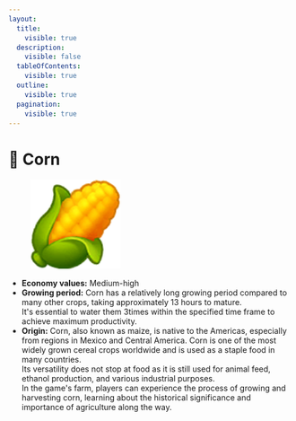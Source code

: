 ```yaml
---
layout:
  title:
    visible: true
  description:
    visible: false
  tableOfContents:
    visible: true
  outline:
    visible: true
  pagination:
    visible: true
---
```


# 🌽 Corn

<figure><img src="../.gitbook/assets/corn 4@2x.png" alt=""><figcaption></figcaption></figure>

* **Economy values:** Medium-high
* **Growing period:** Corn has a relatively long growing period compared to many other crops, taking approximately 13 hours to mature. \
  It's essential to water them 3times within the specified time frame to achieve maximum productivity.
* **Origin:** Corn, also known as maize, is native to the Americas, especially from regions in Mexico and Central America. Corn is one of the most widely grown cereal crops worldwide and is used as a staple food in many countries. \
  Its versatility does not stop at food as it is still used for animal feed, ethanol production, and various industrial purposes. \
  In the game's farm, players can experience the process of growing and harvesting corn, learning about the historical significance and importance of agriculture along the way.

<div>

<figure><img src="../.gitbook/assets/4-1.png" alt="" width="175"><figcaption></figcaption></figure>

 

<figure><img src="../.gitbook/assets/tree-mid-4.png" alt=""><figcaption></figcaption></figure>

 

<figure><img src="../.gitbook/assets/tree-4.png" alt=""><figcaption></figcaption></figure>

</div>
